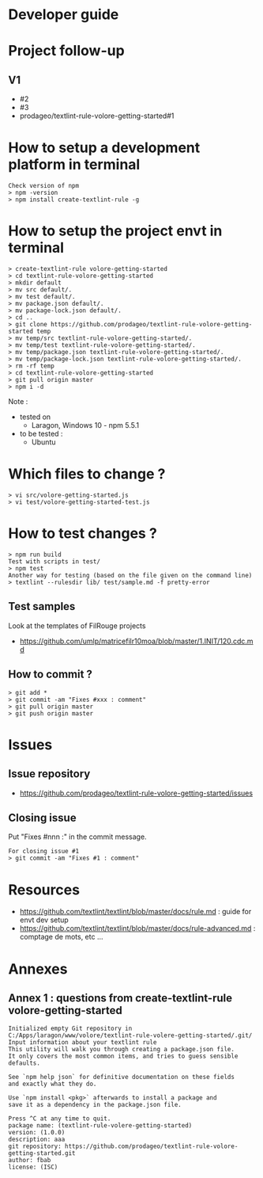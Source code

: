 # Developer guide

# Project follow-up
## V1
 - #2
 - #3
 - prodageo/textlint-rule-volore-getting-started#1

# How to setup a development platform in terminal
```
Check version of npm
> npm -version
> npm install create-textlint-rule -g
```

# How to setup the project envt in terminal
```
> create-textlint-rule volore-getting-started
> cd textlint-rule-volore-getting-started
> mkdir default
> mv src default/.
> mv test default/.
> mv package.json default/.
> mv package-lock.json default/.
> cd ..
> git clone https://github.com/prodageo/textlint-rule-volore-getting-started temp
> mv temp/src textlint-rule-volore-getting-started/.
> mv temp/test textlint-rule-volore-getting-started/.
> mv temp/package.json textlint-rule-volore-getting-started/.
> mv temp/package-lock.json textlint-rule-volore-getting-started/.
> rm -rf temp
> cd textlint-rule-volore-getting-started
> git pull origin master
> npm i -d
```
Note :
 - tested on 
   - Laragon, Windows 10 - npm 5.5.1
 - to be tested :
   - Ubuntu

# Which files to change ?
```
> vi src/volore-getting-started.js
> vi test/volore-getting-started-test.js
```

# How to test changes ?
```
> npm run build
Test with scripts in test/
> npm test
Another way for testing (based on the file given on the command line)
> textlint --rulesdir lib/ test/sample.md -f pretty-error
```
## Test samples
Look at the templates of FilRouge projects
 - https://github.com/umlp/matricefilr10moa/blob/master/1.INIT/120.cdc.md

## How to commit ?
```
> git add *
> git commit -am "Fixes #xxx : comment"
> git pull origin master
> git push origin master
```

# Issues

## Issue repository
 - https://github.com/prodageo/textlint-rule-volore-getting-started/issues
 
## Closing issue
Put "Fixes #nnn :" in the commit message.
```
For closing issue #1
> git commit -am "Fixes #1 : comment"
```

# Resources
 - https://github.com/textlint/textlint/blob/master/docs/rule.md : guide for envt dev setup
 - https://github.com/textlint/textlint/blob/master/docs/rule-advanced.md : comptage de mots, etc ...

# Annexes

## Annex 1 : questions from create-textlint-rule volore-getting-started
```
Initialized empty Git repository in C:/Apps/laragon/www/volore/textlint-rule-volere-getting-started/.git/
Input information about your textlint rule                                                               
This utility will walk you through creating a package.json file.                                         
It only covers the most common items, and tries to guess sensible defaults.                              
                                                                                                         
See `npm help json` for definitive documentation on these fields                                         
and exactly what they do.                                                                                
                                                                                                         
Use `npm install <pkg>` afterwards to install a package and                                              
save it as a dependency in the package.json file.                                                        
                                                                                                         
Press ^C at any time to quit.                                                                            
package name: (textlint-rule-volere-getting-started)                                                     
version: (1.0.0)                                                                                         
description: aaa                                                                                         
git repository: https://github.com/prodageo/textlint-rule-volore-getting-started.git                     
author: fbab                                                                                             
license: (ISC)       
```
